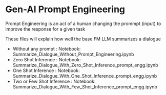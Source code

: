 # Gen-AI Prompt Engineering

Prompt Engineering is an act of a human changing the prommpt (input) to improve the response for a given task

These files will explain how well the base FM LLM summarizes a dialogue 
* Without any prompt :
  Notebook: Summarize_Dialogue_Without_Prompt_Engineering.ipynb
* Zero Shot Inference : 
  Notebook: Summarize_Dialogue_With_Zero_Shot_Inference_prompt_engg.ipynb
* One Shot Inference : 
  Notebook: Summarize_Dialogue_With_One_Shot_Inference_prompt_engg.ipynb
* Two or Few Shot Inference : 
  Notebook: Summarize_Dialogue_With_Few_Shot_Inference_prompt_engg.ipynb

